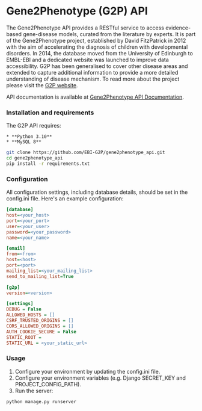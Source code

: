 # Gene2Phenotype (G2P) API

The Gene2Phenotype API provides a RESTful service to access evidence-based gene-disease models, curated from the literature by experts.
It is part of the Gene2Phenotype project, established by David FitzPatrick in 2012 with the aim of accelerating the diagnosis of children with developmental disorders. In 2014, the database moved from the University of Edinburgh to EMBL-EBI and a dedicated website was launched to improve data accessibility. G2P has been generalised to cover other disease areas and extended to capture additional information to provide a more detailed understanding of disease mechanism. To read more about the project please visit the [G2P website](https://www.ebi.ac.uk/gene2phenotype/about/project).

API documentation is available at [Gene2Phenotype API Documentation](https://www.ebi.ac.uk/gene2phenotype/api/).

### Installation and requirements

The G2P API requires:

    * **Python 3.10**
    * **MySQL 8**

```bash
git clone https://github.com/EBI-G2P/gene2phenotype_api.git
cd gene2phenotype_api
pip install -r requirements.txt
```

### Configuration

All configuration settings, including database details, should be set in the config.ini file. Here's an example configuration:

```ini
[database]
host=<your_host>
port=<your_port>
user=<your_user>
password=<your_password>
name=<your_name>

[email]
from=<from>
host=<host>
port=<port>
mailing_list=<your_mailing_list>
send_to_mailing_list=True

[g2p]
version=<version>

[settings]
DEBUG = False
ALLOWED_HOSTS = []
CSRF_TRUSTED_ORIGINS = []
CORS_ALLOWED_ORIGINS = []
AUTH_COOKIE_SECURE = False
STATIC_ROOT =
STATIC_URL = <your_static_url>
```

### Usage

1. Configure your environment by updating the config.ini file.
2. Configure your environment variables (e.g. Django SECRET_KEY and PROJECT_CONFIG_PATH).
3. Run the server:

```bash
python manage.py runserver
```
